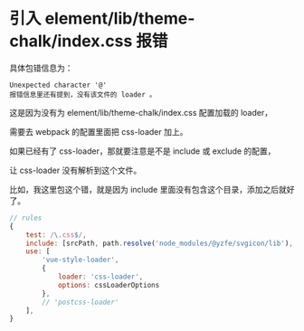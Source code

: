 # 引入 element/lib/theme-chalk/index.css 报错

具体包错信息为：

```shell
Unexpected character '@'
报错信息里还有提到，没有该文件的 loader 。
```

这是因为没有为 element/lib/theme-chalk/index.css 配置加载的 loader，

需要去 webpack 的配置里面把 css-loader 加上。

如果已经有了 css-loader，那就要注意是不是 include 或 exclude 的配置，

让 css-loader 没有解析到这个文件。

比如，我这里包这个错，就是因为 include 里面没有包含这个目录，添加之后就好了。

```javascript
// rules
{
    test: /\.css$/,
    include: [srcPath, path.resolve('node_modules/@yzfe/svgicon/lib'), path.resolve('node_modules/element-ui/lib')],
    use: [
        'vue-style-loader',
        {
            loader: 'css-loader',
            options: cssLoaderOptions
        },
        // 'postcss-loader'
    ],
}
```




